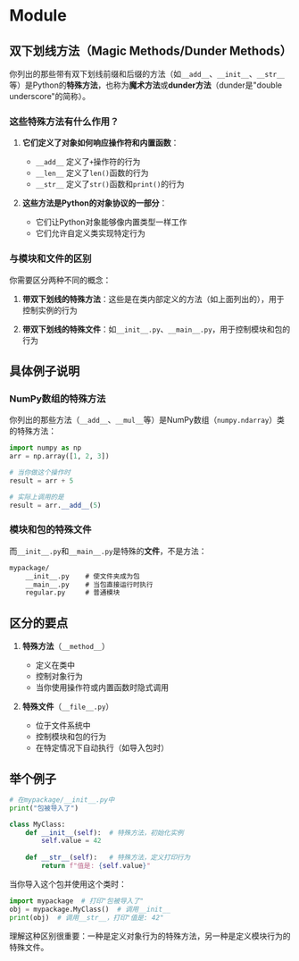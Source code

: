 # Module

## 双下划线方法（Magic Methods/Dunder Methods）

你列出的那些带有双下划线前缀和后缀的方法（如`__add__`、`__init__`、`__str__`等）是Python的**特殊方法**，也称为**魔术方法**或**dunder方法**（dunder是"double underscore"的简称）。

### 这些特殊方法有什么作用？

1. **它们定义了对象如何响应操作符和内置函数**：
   - `__add__` 定义了`+`操作符的行为
   - `__len__` 定义了`len()`函数的行为
   - `__str__` 定义了`str()`函数和`print()`的行为

2. **这些方法是Python的对象协议的一部分**：
   - 它们让Python对象能够像内置类型一样工作
   - 它们允许自定义类实现特定行为

### 与模块和文件的区别

你需要区分两种不同的概念：

1. **带双下划线的特殊方法**：这些是在类内部定义的方法（如上面列出的），用于控制实例的行为

2. **带双下划线的特殊文件**：如`__init__.py`、`__main__.py`，用于控制模块和包的行为

## 具体例子说明

### NumPy数组的特殊方法

你列出的那些方法（`__add__`、`__mul__`等）是NumPy数组（`numpy.ndarray`）类的特殊方法：

```python
import numpy as np
arr = np.array([1, 2, 3])

# 当你做这个操作时
result = arr + 5

# 实际上调用的是
result = arr.__add__(5)
```

### 模块和包的特殊文件

而`__init__.py`和`__main__.py`是特殊的**文件**，不是方法：

``` txt
mypackage/
    __init__.py    # 使文件夹成为包
    __main__.py    # 当包直接运行时执行
    regular.py     # 普通模块
```

## 区分的要点

1. **特殊方法**（`__method__`）
   - 定义在类中
   - 控制对象行为
   - 当你使用操作符或内置函数时隐式调用

2. **特殊文件**（`__file__.py`）
   - 位于文件系统中
   - 控制模块和包的行为
   - 在特定情况下自动执行（如导入包时）

## 举个例子

```python
# 在mypackage/__init__.py中
print("包被导入了")

class MyClass:
    def __init__(self):  # 特殊方法，初始化实例
        self.value = 42
        
    def __str__(self):   # 特殊方法，定义打印行为
        return f"值是: {self.value}"
```

当你导入这个包并使用这个类时：

```python
import mypackage  # 打印"包被导入了"
obj = mypackage.MyClass()  # 调用__init__
print(obj)  # 调用__str__，打印"值是: 42"
```

理解这种区别很重要：一种是定义对象行为的特殊方法，另一种是定义模块行为的特殊文件。